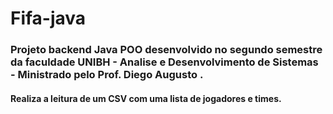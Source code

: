 # Fifa-java 

### Projeto backend Java POO desenvolvido no segundo semestre da faculdade UNIBH - Analise e Desenvolvimento de Sistemas - Ministrado pelo Prof. Diego Augusto .

#### Realiza a leitura de um CSV com uma lista de jogadores e times.

